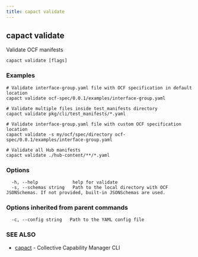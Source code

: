 ```yaml
---
title: capact validate
---
```


## capact validate

Validate OCF manifests

```
capact validate [flags]
```

### Examples

```
# Validate interface-group.yaml file with OCF specification in default location
capact validate ocf-spec/0.0.1/examples/interface-group.yaml

# Validate multiple files inside test_manifests directory
capact validate pkg/cli/test_manifests/*.yaml

# Validate interface-group.yaml file with custom OCF specification location 
capact validate -s my/ocf/spec/directory ocf-spec/0.0.1/examples/interface-group.yaml

# Validate all Hub manifests
capact validate ./hub-content/**/*.yaml
```

### Options

```
  -h, --help             help for validate
  -s, --schemas string   Path to the local directory with OCF JSONSchemas. If not provided, built-in JSONSchemas are used.
```

### Options inherited from parent commands

```
  -c, --config string   Path to the YAML config file
```

### SEE ALSO

* [capact](capact.md)	 - Collective Capability Manager CLI

